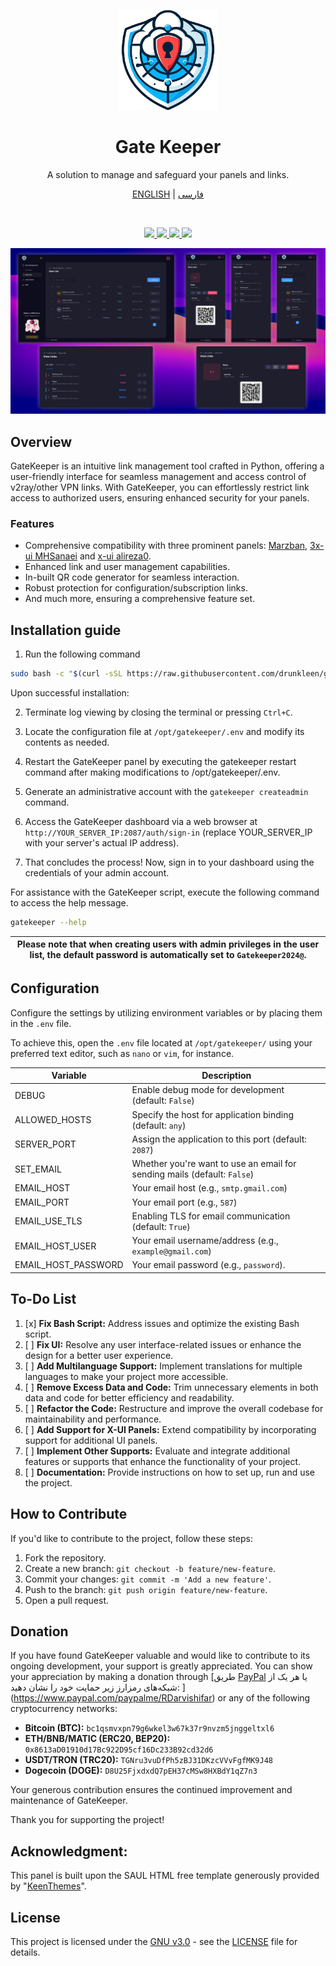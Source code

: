 <p align="center">
  <a href="https://github.com/drunkleen/gatekeeper/" target="_blank" rel="noopener noreferrer">
    <picture>
      <img width="160" height="160" src="./static/panel/media/logos/Logo.png">
    </picture>
  </a>
</p>

<h1 align="center">Gate Keeper</h1>

<p align="center">
    A solution to manage and safeguard your panels and links.
</p>
<p align="center">
    <a href="./README.md">ENGLISH</a> | <a href="./README-fa.md">فارسی</a>
</p>

<br/>
<p align="center">
    <a href="https://github.com/drunkleen/gatekeeper/blob/master/LICENSE">
        <img src="https://img.shields.io/github/license/drunkleen/gatekeeper?style=flat-square" />
    </a>
    <a href="https://www.youtube.com/@drunkleen/" target="_blank">
        <img src="https://img.shields.io/badge/youtube-channel-crimson?style=flat-square&logo=youtube" />
    </a>
    <a href="https://twitter.com/DrunkLeen">
        <img src="https://img.shields.io/badge/twitter-page-blue?style=flat-square&logo=x" />
    </a>
    <a href="#">
        <img src="https://img.shields.io/github/stars/drunkleen/gatekeeper?style=social" />
    </a>
</p>

<p align="center">
  <a href="https://github.com/drunkleen/gatekeeper/" target="_blank" rel="noopener noreferrer" >
    <img src="./static/panel/media/logos/showcase.png" alt="Showcase screenshots" width="600" height="auto">
  </a>
</p>

## Overview

GateKeeper is an intuitive link management tool crafted in Python, offering a user-friendly interface for seamless
management and access control of v2ray/other VPN links. With GateKeeper, you can effortlessly restrict link access to
authorized users, ensuring enhanced security for your panels.

### Features

- Comprehensive compatibility with three prominent
  panels: [Marzban](https://github.com/Gozargah/Marzban), [3x-ui MHSanaei](https://github.com/MHSanaei/3x-ui)
  and [x-ui alireza0](https://github.com/alireza0/x-ui).
- Enhanced link and user management capabilities.
- In-built QR code generator for seamless interaction.
- Robust protection for configuration/subscription links.
- And much more, ensuring a comprehensive feature set.

## Installation guide

1. Run the following command

```bash
sudo bash -c "$(curl -sSL https://raw.githubusercontent.com/drunkleen/gatekeeper/master/install_script.sh)" @ install
```

Upon successful installation:

2. Terminate log viewing by closing the terminal or pressing `Ctrl+C`.

3. Locate the configuration file at `/opt/gatekeeper/.env` and modify its contents as needed.

4. Restart the GateKeeper panel by executing the gatekeeper restart command after making modifications to
/opt/gatekeeper/.env.

5. Generate an administrative account with the ```gatekeeper createadmin``` command.

6. Access the GateKeeper dashboard via a web browser at `http://YOUR_SERVER_IP:2087/auth/sign-in` (replace
YOUR_SERVER_IP with your server's actual IP address).

7. That concludes the process! Now, sign in to your dashboard using the credentials of your admin account.

For assistance with the GateKeeper script, execute the following command to access the help message.

```bash
gatekeeper --help
```

| **Please note that when creating users with admin privileges in the user list, the default password is automatically set to `Gatekeeper2024@`.** |
|--------------------------------------------------------------------------------------------------------------------------------------------------|

## Configuration

Configure the settings by utilizing environment variables or by placing them in the `.env` file.

To achieve this, open the `.env` file located at `/opt/gatekeeper/` using your preferred text editor, such as `nano`
or `vim`, for instance.

| Variable            | Description                                                              |
|---------------------|--------------------------------------------------------------------------|
| DEBUG               | Enable debug mode for development (default: `False`)                     |
| ALLOWED_HOSTS       | Specify the host for application binding (default: `any`)                |
| SERVER_PORT         | Assign the application to this port (default: `2087`)                    |
| SET_EMAIL           | Whether you're want to use an email for sending mails (default: `False`) |
| EMAIL_HOST          | Your email host (e.g., `smtp.gmail.com`)                                 |
| EMAIL_PORT          | Your email port (e.g., `587`)                                            |
| EMAIL_USE_TLS       | Enabling TLS for email communication (default: `True`)                   |
| EMAIL_HOST_USER     | Your email username/address (e.g., `example@gmail.com`)                  |
| EMAIL_HOST_PASSWORD | Your email password (e.g., `password`).                                  |

## To-Do List

1. [x] **Fix Bash Script:** Address issues and optimize the existing Bash script.
2. [ ] **Fix UI:** Resolve any user interface-related issues or enhance the design for a better user experience.
3. [ ] **Add Multilanguage Support:** Implement translations for multiple languages to make your project more accessible.
4. [ ] **Remove Excess Data and Code:** Trim unnecessary elements in both data and code for better efficiency and
  readability.
5. [ ] **Refactor the Code:** Restructure and improve the overall codebase for maintainability and performance.
6. [ ] **Add Support for X-UI Panels:** Extend compatibility by incorporating support for additional UI panels.
7. [ ] **Implement Other Supports:** Evaluate and integrate additional features or supports that enhance the
  functionality of your project.
8. [ ] **Documentation:** Provide instructions on how to set up, run and use the project.

## How to Contribute

If you'd like to contribute to the project, follow these steps:

1. Fork the repository.
2. Create a new branch: `git checkout -b feature/new-feature`.
3. Commit your changes: `git commit -m 'Add a new feature'`.
4. Push to the branch: `git push origin feature/new-feature`.
5. Open a pull request.

## Donation

If you have found GateKeeper valuable and would like to contribute to its ongoing development, your support is greatly appreciated. You can show your appreciation by making a donation through [طریق [PayPal](https://www.paypal.com/paypalme/RDarvishifar) یا هر یک از شبکه‌های رمزارز زیر حمایت خود را نشان دهید:
](https://www.paypal.com/paypalme/RDarvishifar) or any of the following cryptocurrency networks:

- **Bitcoin (BTC):** `bc1qsmvxpn79g6wkel3w67k37r9nvzm5jnggeltxl6`
- **ETH/BNB/MATIC (ERC20, BEP20):** `0x8613aD01910d17Bc922D95cf16Dc233B92cd32d6`
- **USDT/TRON (TRC20):** `TGNru3vuDfPh5zBJ31DKzcVVvFgfMK9J48`
- **Dogecoin (DOGE):** `D8U25FjxdxdQ7pEH37cMSw8HXBdY1qZ7n3`

Your generous contribution ensures the continued improvement and maintenance of GateKeeper.

Thank you for supporting the project!


## Acknowledgment:

This panel is built upon the SAUL HTML free template generously provided by "[KeenThemes](https://keenthemes.com/)".

## License

This project is licensed under the [GNU v3.0](./LICENSE) - see the [LICENSE](./LICENSE) file for details.

